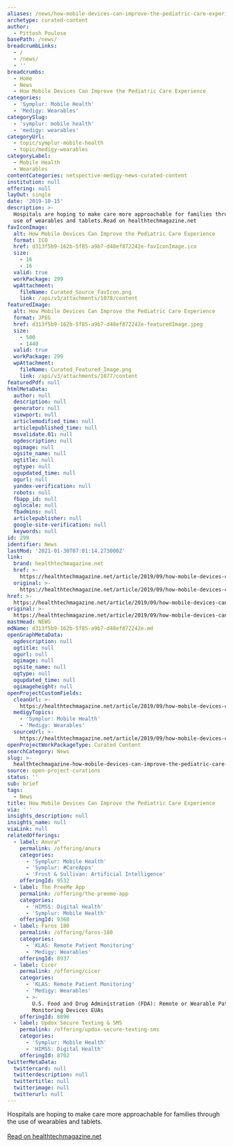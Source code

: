 ```yaml
---
aliases: /news/how-mobile-devices-can-improve-the-pediatric-care-experience
archetype: curated-content
author:
  - Pittosh Poulose
basePath: /news/
breadcrumbLinks:
  - /
  - /news/
  - ''
breadcrumbs:
  - Home
  - News
  - How Mobile Devices Can Improve the Pediatric Care Experience
categories:
  - 'Symplur: Mobile Health'
  - 'Medigy: Wearables'
categorySlug:
  - 'symplur: mobile health'
  - 'medigy: wearables'
categoryUrl:
  - topic/symplur-mobile-health
  - topic/medigy-wearables
categoryLabel:
  - Mobile Health
  - Wearables
contentCategories: netspective-medigy-news-curated-content
institution: null
offering: null
layOut: single
date: '2019-10-15'
description: >-
  Hospitals are hoping to make care more approachable for families through the
  use of wearables and tablets.Read on healthtechmagazine.net
favIconImage:
  alt: How Mobile Devices Can Improve the Pediatric Care Experience
  format: ICO
  href: d313f5b9-162b-5f85-a9b7-d48ef872242e-favIconImage.ico
  size:
    - 16
    - 16
  valid: true
  workPackage: 299
  wpAttachment:
    fileName: Curated_Source_FavIcon.png
    link: /api/v3/attachments/1078/content
featuredImage:
  alt: How Mobile Devices Can Improve the Pediatric Care Experience
  format: JPEG
  href: d313f5b9-162b-5f85-a9b7-d48ef872242e-featuredImage.jpeg
  size:
    - 500
    - 1440
  valid: true
  workPackage: 299
  wpAttachment:
    fileName: Curated_Featured_Image.png
    link: /api/v3/attachments/1077/content
featuredPdf: null
htmlMetaData:
  author: null
  description: null
  generator: null
  viewport: null
  articlemodified_time: null
  articlepublished_time: null
  msvalidate.01: null
  ogdescription: null
  ogimage: null
  ogsite_name: null
  ogtitle: null
  ogtype: null
  ogupdated_time: null
  ogurl: null
  yandex-verification: null
  robots: null
  fbapp_id: null
  oglocale: null
  fbadmins: null
  articlepublisher: null
  google-site-verification: null
  keywords: null
id: 299
identifier: News
lastMod: '2021-01-30T07:01:14.273000Z'
link:
  brand: healthtechmagazine.net
  href: >-
    https://healthtechmagazine.net/article/2019/09/how-mobile-devices-can-improve-pediatric-care-experience
  original: >-
    https://healthtechmagazine.net/article/2019/09/how-mobile-devices-can-improve-pediatric-care-experience
href: >-
  https://healthtechmagazine.net/article/2019/09/how-mobile-devices-can-improve-pediatric-care-experience
original: >-
  https://healthtechmagazine.net/article/2019/09/how-mobile-devices-can-improve-pediatric-care-experience
mastHead: NEWS
mdName: d313f5b9-162b-5f85-a9b7-d48ef872242e.md
openGraphMetaData:
  ogdescription: null
  ogtitle: null
  ogurl: null
  ogimage: null
  ogsite_name: null
  ogtype: null
  ogupdated_time: null
  ogimageheight: null
openProjectCustomFields:
  cleanUrl: >-
    https://healthtechmagazine.net/article/2019/09/how-mobile-devices-can-improve-pediatric-care-experience
  medigyTopics:
    - 'Symplur: Mobile Health'
    - 'Medigy: Wearables'
  sourceUrl: >-
    https://healthtechmagazine.net/article/2019/09/how-mobile-devices-can-improve-pediatric-care-experience
openProjectWorkPackageType: Curated Content
searchCategory: News
slug: >-
  healthtechmagazine-how-mobile-devices-can-improve-the-pediatric-care-experience
source: open-project-curations
status: ''
sub: brief
tags:
  - News
title: How Mobile Devices Can Improve the Pediatric Care Experience
via: ' '
insights_description: null
insights_name: null
viaLink: null
relatedOfferings:
  - label: Anura™
    permalink: /offering/anura
    categories:
      - 'Symplur: Mobile Health'
      - 'Symplur: #CareApps'
      - 'Frost & Sullivan: Artificial Intelligence'
    offeringId: 9532
  - label: The PreeMe App
    permalink: /offering/the-preeme-app
    categories:
      - 'HIMSS: Digital Health'
      - 'Symplur: Mobile Health'
    offeringId: 9368
  - label: Faros 180
    permalink: /offering/faros-180
    categories:
      - 'KLAS: Remote Patient Monitoring'
      - 'Medigy: Wearables'
    offeringId: 8937
  - label: Cicer
    permalink: /offering/cicer
    categories:
      - 'KLAS: Remote Patient Monitoring'
      - 'Medigy: Wearables'
      - >-
        U.S. Food and Drug Administration (FDA): Remote or Wearable Patient
        Monitoring Devices EUAs
    offeringId: 8896
  - label: Updox Secure Texting & SMS
    permalink: /offering/updox-secure-texting-sms
    categories:
      - 'Symplur: Mobile Health'
      - 'HIMSS: Digital Health'
    offeringId: 8702
twitterMetaData:
  twittercard: null
  twitterdescription: null
  twittertitle: null
  twitterimage: null
  twitterurl: null
---
```

Hospitals are hoping to make care more approachable for families through the use of wearables and tablets.<br><br><a target="_blank" href=https://healthtechmagazine.net/article/2019/09/how-mobile-devices-can-improve-pediatric-care-experience>Read on healthtechmagazine.net</a>